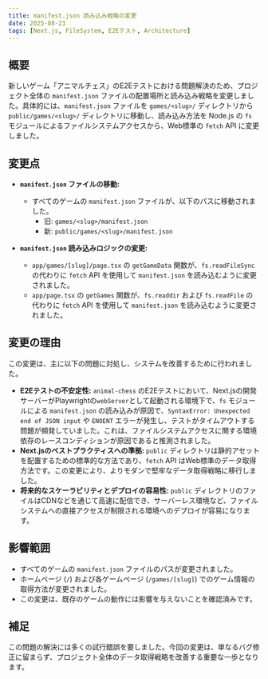 ```yaml
---
title: manifest.json 読み込み戦略の変更
date: 2025-08-23
tags: [Next.js, FileSystem, E2Eテスト, Architecture]
---
```


## 概要

新しいゲーム「アニマルチェス」のE2Eテストにおける問題解決のため、プロジェクト全体の `manifest.json` ファイルの配置場所と読み込み戦略を変更しました。具体的には、`manifest.json` ファイルを `games/<slug>/` ディレクトリから `public/games/<slug>/` ディレクトリに移動し、読み込み方法を Node.js の `fs` モジュールによるファイルシステムアクセスから、Web標準の `fetch` API に変更しました。

## 変更点

-   **`manifest.json` ファイルの移動:**
    -   すべてのゲームの `manifest.json` ファイルが、以下のパスに移動されました。
        -   旧: `games/<slug>/manifest.json`
        -   新: `public/games/<slug>/manifest.json`

-   **`manifest.json` 読み込みロジックの変更:**
    -   `app/games/[slug]/page.tsx` の `getGameData` 関数が、`fs.readFileSync` の代わりに `fetch` API を使用して `manifest.json` を読み込むように変更されました。
    -   `app/page.tsx` の `getGames` 関数が、`fs.readdir` および `fs.readFile` の代わりに `fetch` API を使用して `manifest.json` を読み込むように変更されました。

## 変更の理由

この変更は、主に以下の問題に対処し、システムを改善するために行われました。

-   **E2Eテストの不安定性:** `animal-chess` のE2Eテストにおいて、Next.jsの開発サーバーがPlaywrightの`webServer`として起動される環境下で、`fs` モジュールによる `manifest.json` の読み込みが原因で、`SyntaxError: Unexpected end of JSON input` や `ENOENT` エラーが発生し、テストがタイムアウトする問題が頻発していました。これは、ファイルシステムアクセスに関する環境依存のレースコンディションが原因であると推測されました。
-   **Next.jsのベストプラクティスへの準拠:** `public` ディレクトリは静的アセットを配置するための標準的な方法であり、`fetch` API はWeb標準のデータ取得方法です。この変更により、よりモダンで堅牢なデータ取得戦略に移行しました。
-   **将来的なスケーラビリティとデプロイの容易性:** `public` ディレクトリのファイルはCDNなどを通じて高速に配信でき、サーバーレス環境など、ファイルシステムへの直接アクセスが制限される環境へのデプロイが容易になります。

## 影響範囲

-   すべてのゲームの `manifest.json` ファイルのパスが変更されました。
-   ホームページ (`/`) および各ゲームページ (`/games/[slug]`) でのゲーム情報の取得方法が変更されました。
-   この変更は、既存のゲームの動作には影響を与えないことを確認済みです。

## 補足

この問題の解決には多くの試行錯誤を要しました。今回の変更は、単なるバグ修正に留まらず、プロジェクト全体のデータ取得戦略を改善する重要な一歩となります。
